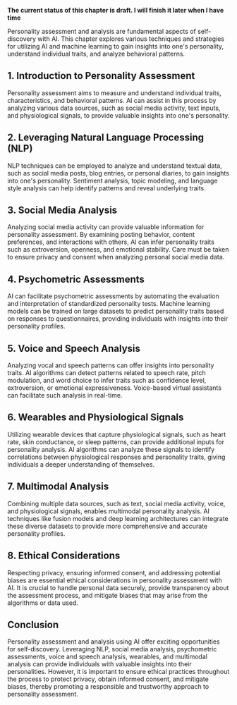 **The current status of this chapter is draft. I will finish it later when I have time**

Personality assessment and analysis are fundamental aspects of self-discovery with AI. This chapter explores various techniques and strategies for utilizing AI and machine learning to gain insights into one's personality, understand individual traits, and analyze behavioral patterns.

**1. Introduction to Personality Assessment**
---------------------------------------------

Personality assessment aims to measure and understand individual traits, characteristics, and behavioral patterns. AI can assist in this process by analyzing various data sources, such as social media activity, text inputs, and physiological signals, to provide valuable insights into one's personality.

**2. Leveraging Natural Language Processing (NLP)**
---------------------------------------------------

NLP techniques can be employed to analyze and understand textual data, such as social media posts, blog entries, or personal diaries, to gain insights into one's personality. Sentiment analysis, topic modeling, and language style analysis can help identify patterns and reveal underlying traits.

**3. Social Media Analysis**
----------------------------

Analyzing social media activity can provide valuable information for personality assessment. By examining posting behavior, content preferences, and interactions with others, AI can infer personality traits such as extroversion, openness, and emotional stability. Care must be taken to ensure privacy and consent when analyzing personal social media data.

**4. Psychometric Assessments**
-------------------------------

AI can facilitate psychometric assessments by automating the evaluation and interpretation of standardized personality tests. Machine learning models can be trained on large datasets to predict personality traits based on responses to questionnaires, providing individuals with insights into their personality profiles.

**5. Voice and Speech Analysis**
--------------------------------

Analyzing vocal and speech patterns can offer insights into personality traits. AI algorithms can detect patterns related to speech rate, pitch modulation, and word choice to infer traits such as confidence level, extroversion, or emotional expressiveness. Voice-based virtual assistants can facilitate such analysis in real-time.

**6. Wearables and Physiological Signals**
------------------------------------------

Utilizing wearable devices that capture physiological signals, such as heart rate, skin conductance, or sleep patterns, can provide additional inputs for personality analysis. AI algorithms can analyze these signals to identify correlations between physiological responses and personality traits, giving individuals a deeper understanding of themselves.

**7. Multimodal Analysis**
--------------------------

Combining multiple data sources, such as text, social media activity, voice, and physiological signals, enables multimodal personality analysis. AI techniques like fusion models and deep learning architectures can integrate these diverse datasets to provide more comprehensive and accurate personality profiles.

**8. Ethical Considerations**
-----------------------------

Respecting privacy, ensuring informed consent, and addressing potential biases are essential ethical considerations in personality assessment with AI. It is crucial to handle personal data securely, provide transparency about the assessment process, and mitigate biases that may arise from the algorithms or data used.

**Conclusion**
--------------

Personality assessment and analysis using AI offer exciting opportunities for self-discovery. Leveraging NLP, social media analysis, psychometric assessments, voice and speech analysis, wearables, and multimodal analysis can provide individuals with valuable insights into their personalities. However, it is important to ensure ethical practices throughout the process to protect privacy, obtain informed consent, and mitigate biases, thereby promoting a responsible and trustworthy approach to personality assessment.
